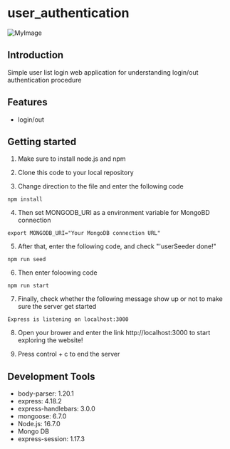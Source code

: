 # user_authentication
 ![MyImage](https://scontent.frmq4-2.fna.fbcdn.net/v/t39.30808-6/330633877_585220299861449_4301901885888047013_n.jpg?stp=cp6_dst-jpg&_nc_cat=104&ccb=1-7&_nc_sid=730e14&_nc_ohc=rdG6a5Ch_eAAX8BEfDI&_nc_ht=scontent.frmq4-2.fna&oh=00_AfD7PC4V234VeqjEwoGKdGn4jlCJZ94Kwyjqt_mgImwX_Q&oe=63F33391)
## Introduction
  Simple user list login web application for understanding login/out authentication procedure
## Features
 * login/out
## Getting started
 1. Make sure to install node.js and npm

 2. Clone this code to your local repository

 3. Change direction to the file and enter the following code
```
npm install
```
 4. Then set MONGODB_URI as a environment variable for MongoBD connection
```
export MONGODB_URI="Your MongoDB connection URL"
```
 5. After that, enter the following code, and check "'userSeeder done!"
```
npm run seed
```
 6. Then enter foloowing code
```
npm run start
```
 7. Finally, check whether the following message show up or not to make sure the server get started
```
Express is listening on localhost:3000
```
 8. Open your brower and enter the link http://localhost:3000 to start exploring the website!

 9. Press control + c to end the server
 ## Development Tools
    
* body-parser: 1.20.1
* express: 4.18.2
* express-handlebars: 3.0.0
* mongoose: 6.7.0
* Node.js: 16.7.0
* Mongo DB
* express-session: 1.17.3

